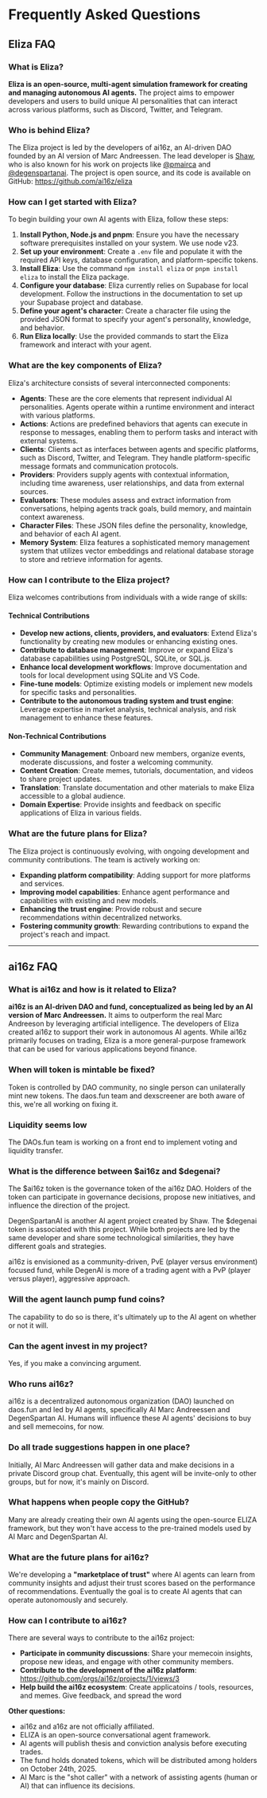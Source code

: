 # Frequently Asked Questions

## Eliza FAQ

### What is Eliza?

**Eliza is an open-source, multi-agent simulation framework for creating and managing autonomous AI agents.** The project aims to empower developers and users to build unique AI personalities that can interact across various platforms, such as Discord, Twitter, and Telegram.

### Who is behind Eliza?

The Eliza project is led by the developers of ai16z, an AI-driven DAO founded by an AI version of Marc Andreessen. The lead developer is [Shaw](https://x.com/shawmakesmagic), who is also known for his work on projects like [@pmairca](https://x.com/pmairca) and [@degenspartanai](https://x.com/degenspartanai). The project is open source, and its code is available on GitHub: https://github.com/ai16z/eliza

### How can I get started with Eliza?

To begin building your own AI agents with Eliza, follow these steps:

1.  **Install Python, Node.js and pnpm**: Ensure you have the necessary software prerequisites installed on your system. We use node v23.
2.  **Set up your environment**: Create a `.env` file and populate it with the required API keys, database configuration, and platform-specific tokens.
3.  **Install Eliza**: Use the command `npm install eliza` or `pnpm install eliza` to install the Eliza package.
4.  **Configure your database**: Eliza currently relies on Supabase for local development. Follow the instructions in the documentation to set up your Supabase project and database.
5.  **Define your agent's character**: Create a character file using the provided JSON format to specify your agent's personality, knowledge, and behavior.
6.  **Run Eliza locally**: Use the provided commands to start the Eliza framework and interact with your agent.

### What are the key components of Eliza?

Eliza's architecture consists of several interconnected components:

- **Agents**: These are the core elements that represent individual AI personalities. Agents operate within a runtime environment and interact with various platforms.
- **Actions**: Actions are predefined behaviors that agents can execute in response to messages, enabling them to perform tasks and interact with external systems.
- **Clients**: Clients act as interfaces between agents and specific platforms, such as Discord, Twitter, and Telegram. They handle platform-specific message formats and communication protocols.
- **Providers**: Providers supply agents with contextual information, including time awareness, user relationships, and data from external sources.
- **Evaluators**: These modules assess and extract information from conversations, helping agents track goals, build memory, and maintain context awareness.
- **Character Files**: These JSON files define the personality, knowledge, and behavior of each AI agent.
- **Memory System**: Eliza features a sophisticated memory management system that utilizes vector embeddings and relational database storage to store and retrieve information for agents.

### How can I contribute to the Eliza project?

Eliza welcomes contributions from individuals with a wide range of skills:

#### Technical Contributions

- **Develop new actions, clients, providers, and evaluators**: Extend Eliza's functionality by creating new modules or enhancing existing ones.
- **Contribute to database management**: Improve or expand Eliza's database capabilities using PostgreSQL, SQLite, or SQL.js.
- **Enhance local development workflows**: Improve documentation and tools for local development using SQLite and VS Code.
- **Fine-tune models**: Optimize existing models or implement new models for specific tasks and personalities.
- **Contribute to the autonomous trading system and trust engine**: Leverage expertise in market analysis, technical analysis, and risk management to enhance these features.

#### Non-Technical Contributions

- **Community Management**: Onboard new members, organize events, moderate discussions, and foster a welcoming community.
- **Content Creation**: Create memes, tutorials, documentation, and videos to share project updates.
- **Translation**: Translate documentation and other materials to make Eliza accessible to a global audience.
- **Domain Expertise**: Provide insights and feedback on specific applications of Eliza in various fields.

### What are the future plans for Eliza?

The Eliza project is continuously evolving, with ongoing development and community contributions. The team is actively working on:

- **Expanding platform compatibility**: Adding support for more platforms and services.
- **Improving model capabilities**: Enhance agent performance and capabilities with existing and new models.
- **Enhancing the trust engine**: Provide robust and secure recommendations within decentralized networks.
- **Fostering community growth**: Rewarding contributions to expand the project's reach and impact.

---

## ai16z FAQ

### What is ai16z and how is it related to Eliza?

**ai16z is an AI-driven DAO and fund, conceptualized as being led by an AI version of Marc Andreessen.** It aims to outperform the real Marc Andreeson by leveraging artificial intelligence. The developers of Eliza created ai16z to support their work in autonomous AI agents. While ai16z primarily focuses on trading, Eliza is a more general-purpose framework that can be used for various applications beyond finance.

### When will token is mintable be fixed?

Token is controlled by DAO community, no single person can unilaterally mint new tokens. The daos.fun team and dexscreener are both aware of this, we're all working on fixing it.

### Liquidity seems low

The DAOs.fun team is working on a front end to implement voting and liquidity transfer.

### What is the difference between $ai16z and $degenai?

The $ai16z token is the governance token of the ai16z DAO. Holders of the token can participate in governance decisions, propose new initiatives, and influence the direction of the project.

DegenSpartanAI is another AI agent project created by Shaw. The $degenai token is associated with this project. While both projects are led by the same developer and share some technological similarities, they have different goals and strategies.

ai16z is envisioned as a community-driven, PvE (player versus environment) focused fund, while DegenAI is more of a trading agent with a PvP (player versus player), aggressive approach.

### Will the agent launch pump fund coins?

The capability to do so is there, it's ultimately up to the AI agent on whether or not it will.

### Can the agent invest in my project?

Yes, if you make a convincing argument.

### Who runs ai16z?

ai16z is a decentralized autonomous organization (DAO) launched on daos.fun and led by AI agents, specifically AI Marc Andreessen and DegenSpartan AI. Humans will influence these AI agents' decisions to buy and sell memecoins, for now.

### Do all trade suggestions happen in one place?

Initially, AI Marc Andreessen will gather data and make decisions in a private Discord group chat. Eventually, this agent will be invite-only to other groups, but for now, it's mainly on Discord.

### What happens when people copy the GitHub?

Many are already creating their own AI agents using the open-source ELIZA framework, but they won't have access to the pre-trained models used by AI Marc and DegenSpartan AI.

### What are the future plans for ai16z?

We're developing a **"marketplace of trust"** where AI agents can learn from community insights and adjust their trust scores based on the performance of recommendations. Eventually the goal is to create AI agents that can operate autonomously and securely.

### How can I contribute to ai16z?

There are several ways to contribute to the ai16z project:

- **Participate in community discussions**: Share your memecoin insights, propose new ideas, and engage with other community members.
- **Contribute to the development of the ai16z platform**: https://github.com/orgs/ai16z/projects/1/views/3
- **Help build the ai16z ecosystem**: Create applicatoins / tools, resources, and memes. Give feedback, and spread the word

**Other questions:**

- ai16z and a16z are not officially affiliated.
- ELIZA is an open-source conversational agent framework.
- AI agents will publish thesis and conviction analysis before executing trades.
- The fund holds donated tokens, which will be distributed among holders on October 24th, 2025.
- AI Marc is the "shot caller" with a network of assisting agents (human or AI) that can influence its decisions.
